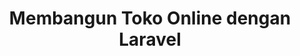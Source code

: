 ---
title: Membangun Toko Online dengan Laravel
cover: './images/membangun-toko-online-dengan-laravel/cover.png'
price: 145000
---